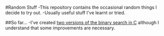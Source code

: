 #Random Stuff
-This repository contains the occasional random things I decide to try out.
-Usually useful stuff I've learnt or tried.

##So far...
-I've created [two versions of the binary search in C](binary_search) although I understand that some improvements are necessary.
